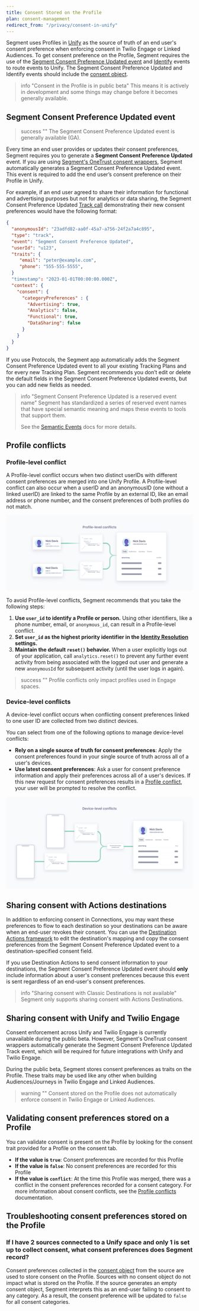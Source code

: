 ```yaml
---
title: Consent Stored on the Profile
plan: consent-management
redirect_from: "/privacy/consent-in-unify"
---
```


Segment uses Profiles in [Unify](/docs/unify/) as the source of truth of an end user's consent preference when enforcing consent in Twilio Engage or Linked Audiences. To get consent preference on the Profile, Segment requires the use of the [Segment Consent Preference Updated event](#segment-consent-preference-updated-event) and [Identify](/docs/connections/spec/Identify) events to route events to Unify. The Segment Consent Preference Updated and Identify events should include the [consent object](/docs/privacy/consent-management/consent-in-segment-connections/#consent-object).

> info "Consent in the Profile is in public beta"
> This means it is actively in development and some things may change before it becomes generally available.


## Segment Consent Preference Updated event

> success ""
> The Segment Consent Preference Updated event is generally available (GA). 

Every time an end user provides or updates their consent preferences, Segment requires you to generate a **Segment Consent Preference Updated** event. If you are using [Segment's OneTrust consent wrappers](/docs/privacy/consent-management/configure-consent-management/#step-2-integrating-your-cmp-with-segment), Segment automatically generates a Segment Consent Preference Updated event. This event is required to add the end user’s consent preference on their Profile in Unify.

For example, if an end user agreed to share their information for functional and advertising purposes but not for analytics or data sharing, the Segment Consent Preference Updated [Track call](/docs/connections/spec/track/) demonstrating their new consent preferences would have the following format:

``` json
{
  "anonymousId": "23adfd82-aa0f-45a7-a756-24f2a7a4c895",
  "type": "track",
  "event": "Segment Consent Preference Updated",
  "userId": "u123",
  "traits": {
     "email": "peter@example.com",
     "phone": "555-555-5555",
  }
  "timestamp": "2023-01-01T00:00:00.000Z",
  "context": {
    "consent": {
      "categoryPreferences" : {
        "Advertising": true,
        "Analytics": false,
        "Functional": true,
        "DataSharing": false
      }
    }
  }
}
```

If you use Protocols, the Segment app automatically adds the Segment Consent Preference Updated event to all your existing Tracking Plans and for every new Tracking Plan. Segment recommends you don’t edit or delete the default fields in the Segment Consent Preference Updated events, but you can add new fields as needed.

> info "Segment Consent Preference Updated is a reserved event name"
> Segment has standardized a series of reserved event names that have special semantic meaning and maps these events to tools that support them.
>
> See the [Semantic Events](/docs/connections/spec/semantic/) docs for more details.

## Profile conflicts

### Profile-level conflict
A Profile-level conflict occurs when two distinct userIDs with different consent preferences are merged into one Unify Profile. A Profile-level conflict can also occur when a userID and an anonymousID (one without a linked userID) are linked to the same Profile by an external ID, like an email address or phone number, and the consent preferences of both profiles do not match. 

![A diagram showing different users linked to one Profile.](images/profile-level-consent-conflict.png)

To avoid Profile-level conflicts, Segment recommends that you take the following steps:
1. **Use `user_id` to identify a Profile or person.** Using other identifiers, like a phone number, email, or `anonymous_id`, can result in a Profile-level conflict. 
2. **Set `user_id` as the highest priority identifier in the [Identity Resolution](/docs/unify/identity-resolution/identity-resolution-settings/#priority) settings.**
3. **Maintain the default `reset()` behavior.** When a user explicitly logs out of your application, call `analytics.reset()` to prevent any further event activity from being associated with the logged out user and generate a new `anonymousId` for subsequent activity (until the user logs in again).

> success ""
> Profile conflicts only impact profiles used in Engage spaces.

### Device-level conflicts
A device-level conflict occurs when conflicting consent preferences linked to one user ID are collected from two distinct devices.

You can select from one of the following options to manage device-level conflicts:
- **Rely on a single source of truth for consent preferences**: Apply the consent preferences found in your single source of truth across all of a user's devices.
- **Use latest consent preferences**: Ask a user for consent preference information and apply their preferences across all of a user's devices. If this new request for consent preferences results in a [Profile conflict](#reconcile-profile-conflicts), your user will be prompted to resolve the conflict.

![A diagram showing different consent preferences being reconciled for a single Profile.](images/device-level-consent-conflcit.png)

## Sharing consent with Actions destinations

In addition to enforcing consent in Connections, you may want these preferences to flow to each destination so your destinations can be aware when an end-user revokes their consent. You can use the [Destination Actions framework](/docs/connections/destinations/destination-actions) to edit the destination's mapping and copy the consent preferences from the Segment Consent Preference Updated event to a destination-specified consent field. 

If you use Destination Actions to send consent information to your destinations, the Segment Consent Preference Updated event should **only** include information about a user's consent preferences because this event is sent regardless of an end-user's consent preferences. 

> info "Sharing consent with Classic Destinations is not available"
> Segment only supports sharing consent with Actions Destinations. 

## Sharing consent with Unify and Twilio Engage

Consent enforcement across Unify and Twilio Engage is currently unavailable during the public beta. However, Segment's OneTrust consent wrappers automatically generate the Segment Consent Preference Updated Track event, which will be required for future integrations with Unify and Twilio Engage.

During the public beta, Segment stores consent preferences as traits on the Profile. These traits may be used like any other when building Audiences/Journeys in Twilio Engage and Linked Audiences. 

> warning ""
> Consent stored on the Profile does not automatically enforce consent in Twilio Engage or Linked Audiences.

## Validating consent preferences stored on a Profile

You can validate consent is present on the Profile by looking for the consent trait provided for a Profile on the consent tab.

- **If the value is `true`**: Consent preferences are recorded for this Profile
- **If the value is `false`**: No consent preferences are recorded for this Profile
- **If the value is `conflict`**: At the time this Profile was merged, there was a conflict in the consent preferences recorded for a consent category. For more information about consent conflicts, see the [Profile conflicts](#profile-conflicts) documentation.


## Troubleshooting consent preferences stored on the Profile

### If I have 2 sources connected to a Unify space and only 1 is set up to collect consent, what consent preferences does Segment record?

Consent preferences collected in the [consent object](/docs/privacy/consent-management/consent-in-segment-connections/#consent-object) from the source are used to store consent on the Profile. Sources with no consent object do not impact what is stored on the Profile. If the source generates an empty consent object, Segment interprets this as an end-user failing to consent to any category. As a result, the consent preference will be updated to `false` for all consent categories.